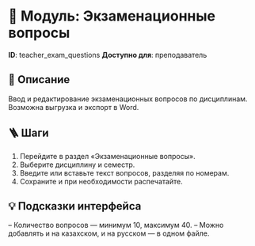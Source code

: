 # 📘 Модуль: Экзаменационные вопросы
**ID**: teacher_exam_questions
**Доступно для**: преподаватель

## 📝 Описание
Ввод и редактирование экзаменационных вопросов по дисциплинам. Возможна выгрузка и экспорт в Word.

## 🪜 Шаги
1. Перейдите в раздел «Экзаменационные вопросы».
2. Выберите дисциплину и семестр.
3. Введите или вставьте текст вопросов, разделяя по номерам.
4. Сохраните и при необходимости распечатайте.

## 💡 Подсказки интерфейса
– Количество вопросов — минимум 10, максимум 40.
– Можно добавлять и на казахском, и на русском — в одном файле.
